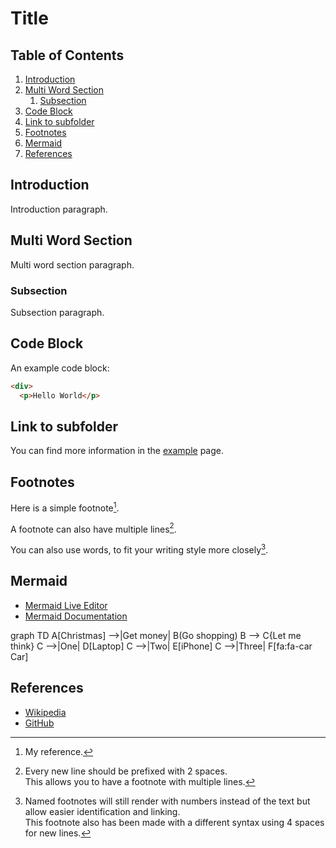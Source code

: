 # Title

## Table of Contents

1. [Introduction](#introduction)
2. [Multi Word Section](#multi-word-section)
   1. [Subsection](#subsection)
3. [Code Block](#code-block)
4. [Link to subfolder](#link-to-subfolder)
5. [Footnotes](#footnotes)
6. [Mermaid](#mermaid)
6. [References](#references)

## Introduction

Introduction paragraph.

## Multi Word Section

Multi word section paragraph.

### Subsection

Subsection paragraph.

## Code Block

An example code block:

```html
<div>
  <p>Hello World</p>
```

## Link to subfolder

You can find more information in the [example](docs/example.md) page.

## Footnotes

Here is a simple footnote[^1].

A footnote can also have multiple lines[^2].  

You can also use words, to fit your writing style more closely[^note].

[^1]: My reference.
[^2]: Every new line should be prefixed with 2 spaces.  
  This allows you to have a footnote with multiple lines.
[^note]:
    Named footnotes will still render with numbers instead of the text but allow easier identification and linking.  
    This footnote also has been made with a different syntax using 4 spaces for new lines.

## Mermaid

* [Mermaid Live Editor](https://mermaid.live/)
* [Mermaid Documentation](https://mermaid-js.github.io/mermaid/#/n00b-gettingStarted)

graph TD
    A[Christmas] -->|Get money| B(Go shopping)
    B --> C{Let me think}
    C -->|One| D[Laptop]
    C -->|Two| E[iPhone]
    C -->|Three| F[fa:fa-car Car]

## References

- [Wikipedia](https://en.wikipedia.org/wiki/Markdown)
- [GitHub](https://github.com)
